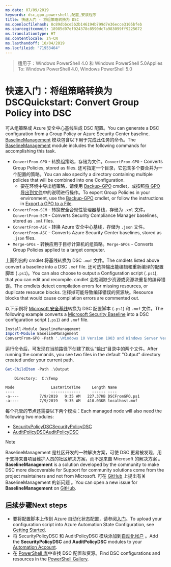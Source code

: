 ```yaml
---
ms.date: 07/09/2019
keywords: dsc,gpo,powershell,配置,安装程序
title: 快速入门 - 将组策略转换为 DSC
ms.openlocfilehash: 8c89dbbce5b2b146194b799d7e36ecce3105bfeb
ms.sourcegitcommit: 18985d07ef024378c8590dc7a983099ff9225672
ms.translationtype: HT
ms.contentlocale: zh-CN
ms.lasthandoff: 10/04/2019
ms.locfileid: "71953464"
---
```

> <span data-ttu-id="098d9-103">适用于：Windows PowerShell 4.0 和 Windows PowerShell 5.0</span><span class="sxs-lookup"><span data-stu-id="098d9-103">Applies To: Windows PowerShell 4.0, Windows PowerShell 5.0</span></span>

# <a name="quickstart-convert-group-policy-into-dsc"></a><span data-ttu-id="098d9-104">快速入门：将组策略转换为 DSC</span><span class="sxs-lookup"><span data-stu-id="098d9-104">Quickstart: Convert Group Policy into DSC</span></span>

<span data-ttu-id="098d9-105">可从组策略或 Azure 安全中心基线生成 DSC 配置。</span><span class="sxs-lookup"><span data-stu-id="098d9-105">You can generate a DSC configuration from a Group Policy or Azure Security Center baseline.</span></span> <span data-ttu-id="098d9-106">[BaselineManagement](https://www.powershellgallery.com/packages/BaselineManagement) 模块包含以下用于完成此任务的命令。</span><span class="sxs-lookup"><span data-stu-id="098d9-106">The [BaselineManagement](https://www.powershellgallery.com/packages/BaselineManagement) module includes the following commands for accomplishing this task.</span></span>

- <span data-ttu-id="098d9-107">`ConvertFrom-GPO` - 转换组策略，存储为文件。</span><span class="sxs-lookup"><span data-stu-id="098d9-107">`ConvertFrom-GPO` - Converts Group Policies, stored as files.</span></span> <span data-ttu-id="098d9-108">还可指定一个目录，它包含多个要合并为一个配置的策略。</span><span class="sxs-lookup"><span data-stu-id="098d9-108">You can also specify a directory containing multiple policies that will be combined into one Configuration.</span></span>
  - <span data-ttu-id="098d9-109">要在环境中导出组策略，请使用 [Backup-GPO](/powershell/module/grouppolicy/backup-gpo?view=win10-ps) cmdlet，或按照[将 GPO 导出到文件](/microsoft-desktop-optimization-pack/agpm/export-a-gpo-to-a-file)中的说明进行操作。</span><span class="sxs-lookup"><span data-stu-id="098d9-109">To export Group Policies in your environment, use the [Backup-GPO](/powershell/module/grouppolicy/backup-gpo?view=win10-ps) cmdlet, or follow the instructions in [Export a GPO to a File](/microsoft-desktop-optimization-pack/agpm/export-a-gpo-to-a-file).</span></span>
- <span data-ttu-id="098d9-110">`ConvertFrom-SCM` - 转换安全合规性管理器基线，存储为 `.xml` 文件。</span><span class="sxs-lookup"><span data-stu-id="098d9-110">`ConvertFrom-SCM` - Converts Security Compliance Manager baselines, stored as `.xml` files.</span></span>
- <span data-ttu-id="098d9-111">`ConvertFrom-ASC` - 转换 Azure 安全中心基线，存储为 `.json` 文件。</span><span class="sxs-lookup"><span data-stu-id="098d9-111">`ConvertFrom-ASC` - Converts Azure Security Center baselines, stored as `.json` files.</span></span>
- <span data-ttu-id="098d9-112">`Merge-GPOs` - 转换应用于目标计算机的组策略。</span><span class="sxs-lookup"><span data-stu-id="098d9-112">`Merge-GPOs` - Converts Group Policies applied to a target computer.</span></span>

<span data-ttu-id="098d9-113">上面列出的 cmdlet 将基线转换为 DSC `.mof` 文件。</span><span class="sxs-lookup"><span data-stu-id="098d9-113">The cmdlets listed above convert a baseline into a DSC `.mof` file.</span></span> <span data-ttu-id="098d9-114">还可选择输出能编辑和重新编译的配置脚本 (`.ps1`)。</span><span class="sxs-lookup"><span data-stu-id="098d9-114">You can also choose to output a Configuration script (`.ps1`), that you can edit and recompile.</span></span> <span data-ttu-id="098d9-115">cmdlet 会检测缺少资源或资源块重复的编译错误。</span><span class="sxs-lookup"><span data-stu-id="098d9-115">The cmdlets detect compilation errors for missing resources, or duplicate resource blocks.</span></span> <span data-ttu-id="098d9-116">注释掉可能导致编译错误的资源块。</span><span class="sxs-lookup"><span data-stu-id="098d9-116">Resource blocks that would cause compilation errors are commented out.</span></span>

<span data-ttu-id="098d9-117">以下示例将 [Microsoft 安全基线](https://www.microsoft.com/en-us/download/details.aspx?id=55319)转换为 DSC 配置脚本 (`.ps1`) 和 `.mof` 文件。</span><span class="sxs-lookup"><span data-stu-id="098d9-117">The following example converts a [Microsoft Security Baseline](https://www.microsoft.com/en-us/download/details.aspx?id=55319) into a DSC configuration script (`.ps1`) and `.mof` file.</span></span>

```powershell
Install-Module BaselineManagement
Import-Module BaselineManagement
ConvertFrom-GPO -Path '.\Windows 10 Version 1903 and Windows Server Version 1903 Security Baseline\GPOs\' -OutputConfigurationScript
```

<span data-ttu-id="098d9-118">运行命令后，可发现在当前路径下创建了默认“输出”目录中的两个文件。</span><span class="sxs-lookup"><span data-stu-id="098d9-118">After running the commands, you see two files in the default "Output" directory created under your current path.</span></span>

```powershell
Get-ChildItem -Path .\Output
```

```Output
    Directory:  C:\Temp

Mode                LastWriteTime     Length Name
----                -------------     ------ ----
-a----         7/9/2019   9:35 AM   227.37KB DSCFromGPO.ps1
-a----         7/9/2019   9:35 AM   410.03KB localhost.mof
```

<span data-ttu-id="098d9-119">每个托管的节点还需要以下两个模块：</span><span class="sxs-lookup"><span data-stu-id="098d9-119">Each managed node will also need the following two modules:</span></span>

- [<span data-ttu-id="098d9-120">SecurityPolicyDSC</span><span class="sxs-lookup"><span data-stu-id="098d9-120">SecurityPolicyDSC</span></span>](https://www.powershellgallery.com/packages/SecurityPolicyDsc)
- [<span data-ttu-id="098d9-121">AuditPolicyDSC</span><span class="sxs-lookup"><span data-stu-id="098d9-121">AuditPolicyDSC</span></span>](https://www.powershellgallery.com/packages/AuditPolicyDsc)

> [!NOTE]
> <span data-ttu-id="098d9-122">BaselineManagement 是社区开发的一种解决方案，可使 DSC 更易被发现，用于支持来自项目维护人员的社区解决方案，而不是来自 Microsoft 的解决方案  。</span><span class="sxs-lookup"><span data-stu-id="098d9-122">**BaselineManagement** is a solution developed by the community to make DSC more discoverable for Support for community solutions come from the project maintainers and not from Microsoft.</span></span> <span data-ttu-id="098d9-123">可在 [GitHub](https://github.com/microsoft/BaselineManagement) 上提出有关 BaselineManagement 的新问题  。</span><span class="sxs-lookup"><span data-stu-id="098d9-123">You can open a new issue for **BaselineManagement** on [GitHub](https://github.com/microsoft/BaselineManagement).</span></span>

## <a name="next-steps"></a><span data-ttu-id="098d9-124">后续步骤</span><span class="sxs-lookup"><span data-stu-id="098d9-124">Next steps</span></span>

- <span data-ttu-id="098d9-125">要将配置脚本上传到 Azure 自动化状态配置，请参阅[入门](/automation/automation-dsc-getting-started#importing-a-configuration-into-azure-automation)。</span><span class="sxs-lookup"><span data-stu-id="098d9-125">To upload your configuration script into Azure Automation State Configuration, see [Getting Started](/automation/automation-dsc-getting-started#importing-a-configuration-into-azure-automation).</span></span>
- <span data-ttu-id="098d9-126">将 SecurityPolicyDSC 和 AuditPolicyDSC 模块添加到[自动化帐户](/azure/automation/shared-resources/modules)   。</span><span class="sxs-lookup"><span data-stu-id="098d9-126">Add the **SecurityPolicyDSC** and **AuditPolicyDSC** modules to your [Automation Account](/azure/automation/shared-resources/modules).</span></span>
- <span data-ttu-id="098d9-127">在 [PowerShell 库](https://www.powershellgallery.com/)中查找 DSC 配置和资源。</span><span class="sxs-lookup"><span data-stu-id="098d9-127">Find DSC configurations and resources in the [PowerShell Gallery](https://www.powershellgallery.com/).</span></span>
